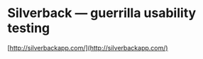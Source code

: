 <!--
id: 43426038
link: http://tumblr.atmos.org/post/43426038/silverback-guerrilla-usability-testing
slug: silverback-guerrilla-usability-testing
date: Thu Jul 24 2008 13:12:43 GMT-0700 (PDT)
publish: 2008-07-024
tags: 
title: Silverback — guerrilla usability testing
-->


Silverback — guerrilla usability testing
========================================

[http://silverbackapp.com/](http://silverbackapp.com/)

